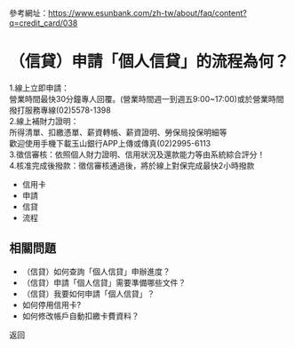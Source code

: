 參考網址：https://www.esunbank.com/zh-tw/about/faq/content?q=credit_card/038

# （信貸）申請「個人信貸」的流程為何？

1.線上立即申請：  
營業時間最快30分鐘專人回覆。(營業時間週一到週五9:00~17:00)或於營業時間撥打服務專線(02)5578-1398  
2.線上補財力證明：  
所得清單、扣繳憑單、薪資轉帳、薪資證明、勞保局投保明細等  
歡迎使用手機下載玉山銀行APP上傳或傳真(02)2995-6113  
3.徵信審核：依照個人財力證明、信用狀況及還款能力等由系統綜合評分！  
4.核准完成後撥款：徵信審核通過後，將於線上對保完成最快2小時撥款

  * 信用卡
  * 申請
  * 信貸
  * 流程

## 相關問題

  * （信貸）如何查詢「個人信貸」申辦進度？ 
  * （信貸）申請「個人信貸」需要準備哪些文件？ 
  * （信貸）我要如何申請「個人信貸」？ 
  * 如何停用信用卡? 
  * 如何修改帳戶自動扣繳卡費資料？ 

返回

